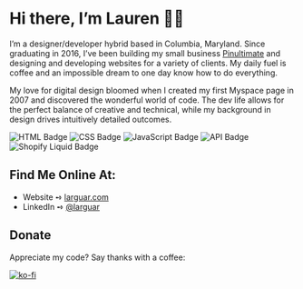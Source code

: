 # Hi there, I’m Lauren 👋🏼
I’m a designer/developer hybrid based in Columbia, Maryland. Since graduating in 2016, I’ve been building my small business [Pinultimate](https://pinultimate.co/) and designing and developing websites for a variety of clients. My daily fuel is coffee and an impossible dream to one day know how to do everything.

My love for digital design bloomed when I created my first Myspace page in 2007 and discovered the wonderful world of code. The dev life allows for the perfect balance of creative and technical, while my background in design drives intuitively detailed outcomes.

![HTML Badge](https://img.shields.io/badge/-HTML-156DB5) ![CSS Badge](https://img.shields.io/badge/-CSS-01A990) ![JavaScript Badge](https://img.shields.io/badge/-JavaScript-01886A) ![API Badge](https://img.shields.io/badge/-API-539436) ![Shopify Liquid Badge](https://img.shields.io/badge/-Shopify%20Liquid-750460)

## Find Me Online At:
* Website ➺ [larguar.com](https://larguar.com)
* LinkedIn ➺ [@larguar](https://www.linkedin.com/in/larguar/)


## Donate
Appreciate my code? Say thanks with a coffee:

[![ko-fi](https://www.ko-fi.com/img/githubbutton_sm.svg)](https://ko-fi.com/W7W21YVJJ)

<!--
**larguar/larguar** is a ✨ _special_ ✨ repository because its `README.md` (this file) appears on your GitHub profile.
-->
